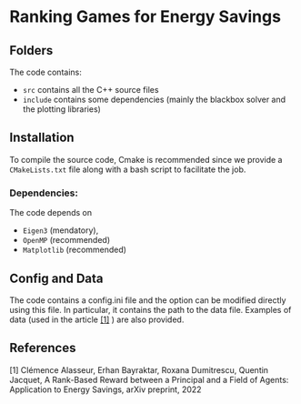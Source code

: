 Ranking Games for Energy Savings
============

Folders
------------

The code contains:

  * `src` contains all the C++ source files
  * `include` contains some dependencies (mainly the blackbox solver and the plotting libraries)


Installation
------------

To compile the source code, Cmake is recommended since we
provide a `CMakeLists.txt` file along with a bash script to facilitate the job.

### Dependencies: ###
The code depends on 
  * `Eigen3` (mendatory),
  * `OpenMP` (recommended)
  * `Matplotlib` (recommended)

Config and Data
------------

The code contains a config.ini file and the option can be modified directly using this file.
In particular, it contains the path to the data file. Examples of data (used in the article [[1]](#1) )
are also provided.


## References
<a id="1">[1]</a> 
Clémence Alasseur, Erhan Bayraktar, Roxana Dumitrescu, Quentin Jacquet,
A Rank-Based Reward between a Principal and a Field of Agents: Application to Energy Savings, arXiv preprint, 2022

